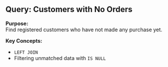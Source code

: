 ## Query: Customers with No Orders

**Purpose:**  
Find registered customers who have not made any purchase yet.

**Key Concepts:**
- `LEFT JOIN`
- Filtering unmatched data with `IS NULL`
